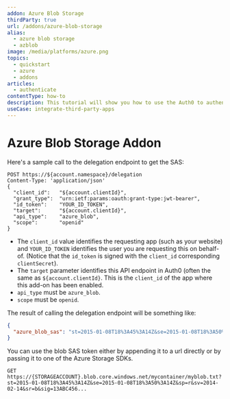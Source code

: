 ```yaml
---
addon: Azure Blob Storage
thirdParty: true
url: /addons/azure-blob-storage
alias:
  - azure blob storage
  - azblob
image: /media/platforms/azure.png
topics:
  - quickstart
  - azure
  - addons
articles:
  - authenticate
contentType: how-to
description: This tutorial will show you how to use the Auth0 to authenticate and authorize Azure Blob Storage.
useCase: integrate-third-party-apps
---
```


# Azure Blob Storage Addon

Here's a sample call to the delegation endpoint to get the SAS:

```text
POST https://${account.namespace}/delegation
Content-Type: 'application/json'
{
  "client_id":   "${account.clientId}",
  "grant_type":  "urn:ietf:params:oauth:grant-type:jwt-bearer",
  "id_token":    "YOUR_ID_TOKEN",
  "target":      "${account.clientId}",
  "api_type":    "azure_blob",
  "scope":       "openid"
}
```

* The `client_id` value identifies the requesting app (such as your website) and `YOUR_ID_TOKEN` identifies the user you are requesting this on behalf-of. (Notice that the `id_token` is signed with the `client_id` corresponding `clientSecret`).
* The `target` parameter identifies this API endpoint in Auth0 (often the same as `${account.clientId}`. This is the `client_id` of the app where this add-on has been enabled.
* `api_type` must be `azure_blob`.
* `scope` must be `openid`.

The result of calling the delegation endpoint will be something like:

```json
{
  "azure_blob_sas": "st=2015-01-08T18%3A45%3A14Z&se=2015-01-08T18%3A50%3A14Z&sp=r&sv=2014-02-14&sr=b&sig=13ABC456..."
}
```

You can use the blob SAS token either by appending it to a url directly or by passing it to one of the Azure Storage SDKs.

```text
GET https://{STORAGEACCOUNT}.blob.core.windows.net/mycontainer/myblob.txt?st=2015-01-08T18%3A45%3A14Z&se=2015-01-08T18%3A50%3A14Z&sp=r&sv=2014-02-14&sr=b&sig=13ABC456...
```
